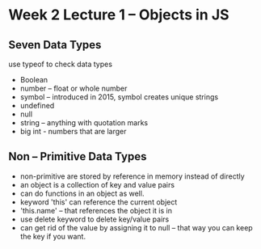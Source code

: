 # Week 2 Lecture 1 – Objects in JS


## Seven Data Types
use typeof to check data types
- Boolean
- number – float or whole number
- symbol – introduced in 2015, symbol creates unique strings
- undefined
- null
- string – anything with quotation marks
- big int  - numbers that are larger 


## Non – Primitive Data Types

- non-primitive are stored by reference in memory instead of directly
- an object is a collection of key and value pairs
- can do functions in an object as well. 
- keyword 'this' can reference the current object
- 'this.name' – that references the object it is in
- use delete keyword to delete key/value pairs
- can get rid of the value by assigning it to null – that way you can keep the key if you want. 

